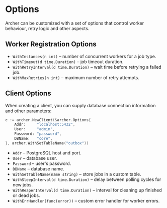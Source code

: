 # Options

Archer can be customized with a set of options that control worker behaviour, retry logic and other aspects.

## Worker Registration Options

- `WithInstances(n int)` – number of concurrent workers for a job type.
- `WithTimeout(d time.Duration)` – job timeout duration.
- `WithRetryInterval(d time.Duration)` – wait time before retrying a failed job.
- `WithMaxRetries(n int)` – maximum number of retry attempts.

## Client Options

When creating a client, you can supply database connection information and other parameters:

```go
c := archer.NewClient(&archer.Options{
    Addr:     "localhost:5432",
    User:     "admin",
    Password: "password",
    DBName:   "core",
}, archer.WithSetTableName("outbox"))
```

- `Addr` – PostgreSQL host and port.
- `User` – database user.
- `Password` – user's password.
- `DBName` – database name.
- `WithSetTableName(name string)` – store jobs in a custom table.
- `WithSleepInterval(d time.Duration)` – delay between polling cycles for new jobs.
- `WithReaperInterval(d time.Duration)` – interval for cleaning up finished or dead jobs.
- `WithErrHandler(func(error))` – custom error handler for worker errors.

